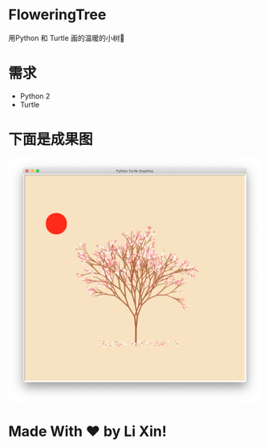 # FloweringTree
用Python 和 Turtle 画的温暖的小树🌲

# 需求
- Python 2
- Turtle

# 下面是成果图
![](./img/FloweringTree.png)

# Made With ❤️ by Li Xin!
